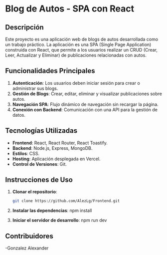 # Blog de Autos - SPA con React

## Descripción
Este proyecto es una aplicación web de blogs de autos desarrollada como un trabajo práctico. La aplicación es una SPA (Single Page Application) construida con React, que permite a los usuarios realizar un CRUD (Crear, Leer, Actualizar y Eliminar) de publicaciones relacionadas con autos.

## Funcionalidades Principales
1. **Autenticación**: Los usuarios deben iniciar sesión para crear o administrar sus blogs.
2. **Gestión de Blogs**: Crear, editar, eliminar y visualizar publicaciones sobre autos.
3. **Navegación SPA**: Flujo dinámico de navegación sin recargar la página.
4. **Conexión con Backend**: Comunicación con una API para la gestión de datos.

## Tecnologías Utilizadas
- **Frontend**: React, React Router, React Toastify.
- **Backend**: Node.js, Express, MongoDB.
- **Estilos**: CSS.
- **Hosting**: Aplicación desplegada en Vercel.
- **Control de Versiones**: Git.

## Instrucciones de Uso
1. **Clonar el repositorio**:
   ```bash
   git clone https://github.com/AlezLg/Frontend.git


2. **Instalar las dependencias**:
    npm install


3. **Iniciar el servidor de desarrollo**:
    npm run dev
    

## Contribuidores

-Gonzalez Alexander